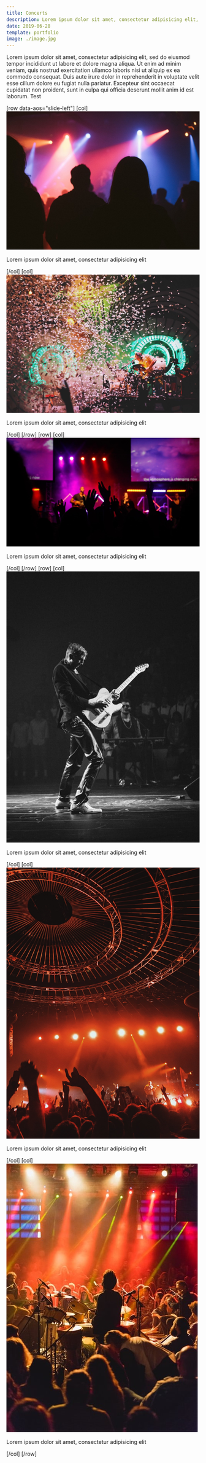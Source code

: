 ```yaml
---
title: Concerts
description: Lorem ipsum dolor sit amet, consectetur adipisicing elit, sed do eiusmod tempor incididunt ut labore et dolore magna aliqua.
date: 2019-06-28
template: portfolio
image: ./image.jpg
---
```


Lorem ipsum dolor sit amet, consectetur adipisicing elit, sed do eiusmod tempor incididunt ut labore et dolore magna aliqua. Ut enim ad minim veniam, quis nostrud exercitation ullamco laboris nisi ut aliquip ex ea commodo consequat. Duis aute irure dolor in reprehenderit in voluptate velit esse cillum dolore eu fugiat nulla pariatur. Excepteur sint occaecat cupidatat non proident, sunt in culpa qui officia deserunt mollit anim id est laborum. Test

[row data-aos="slide-left"]
[col]
![image](./b1.jpg)

Lorem ipsum dolor sit amet, consectetur adipisicing elit

[/col]
[col]
![image](./b2.jpg)

Lorem ipsum dolor sit amet, consectetur adipisicing elit

[/col]
[/row]
[row]
[col]
![image](./w1.jpg)

Lorem ipsum dolor sit amet, consectetur adipisicing elit

[/col]
[/row]
[row]
[col]
![image](./l1.jpg)

Lorem ipsum dolor sit amet, consectetur adipisicing elit

[/col]
[col]
![image](./l2.jpg)

Lorem ipsum dolor sit amet, consectetur adipisicing elit

[/col]
[col]
![image](./l3.jpg)

Lorem ipsum dolor sit amet, consectetur adipisicing elit

[/col]
[/row]

